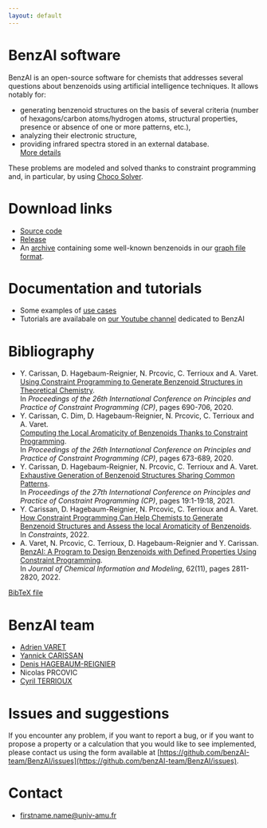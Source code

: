 ```yaml
---
layout: default
---
```


# BenzAI software

BenzAI is an open-source software for chemists that addresses several questions about benzenoids using artificial intelligence techniques.
It allows notably for:
* generating benzenoid structures on the basis of several criteria (number of hexagons/carbon atoms/hydrogen atoms, structural properties, presence or absence of one or more patterns, etc.),
* analyzing their  electronic structure,
* providing infrared spectra stored in an external database.  
[More details](details)

These problems are modeled and solved thanks to constraint programming and, in particular, by using [Choco Solver](https://www.cosling.com/fr/choco-solver).

# Download links 

* [Source code](https://github.com/benzAI-team/BenzAI)
* [Release](https://github.com/benzAI-team/BenzAI/releases)
* An [archive](benzenoids.zip) containing some well-known benzenoids in our [graph file format](graph_format).

# Documentation and tutorials

* Some examples of [use cases](use_cases)
* Tutorials are availabale on [our Youtube channel](https://www.youtube.com/channel/UCjJ19k3zEIBWdQDTPhQ-i3Q) dedicated to BenzAI 

# Bibliography
* Y. Carissan, D. Hagebaum-Reignier, N. Prcovic, C. Terrioux and A. Varet.  
  [Using Constraint Programming to Generate Benzenoid Structures in Theoretical Chemistry](https://hal.archives-ouvertes.fr/hal-02931934/).   
  In _Proceedings of the 26th International Conference on Principles and Practice of Constraint Programming (CP)_, pages 690-706, 2020.
* Y. Carissan, C. Dim, D. Hagebaum-Reignier, N. Prcovic, C. Terrioux and A. Varet.  
  [Computing the Local Aromaticity of Benzenoids Thanks to Constraint Programming](https://hal-amu.archives-ouvertes.fr/hal-02931928).  
  In _Proceedings of the 26th International Conference on Principles and Practice of Constraint Programming (CP)_, pages 673-689, 2020.
* Y. Carissan, D. Hagebaum-Reignier, N. Prcovic, C. Terrioux and A. Varet.  
  [Exhaustive Generation of Benzenoid Structures Sharing Common Patterns](https://hal-amu.archives-ouvertes.fr/hal-03402690).  
  In _Proceedings of the 27th International Conference on Principles and Practice of Constraint Programming (CP)_, pages 19:1-19:18, 2021.
* Y. Carissan, D. Hagebaum-Reignier, N. Prcovic, C. Terrioux and A. Varet.  
  [How Constraint Programming Can Help Chemists to Generate Benzenoid Structures and Assess the local Aromaticity of Benzenoids](https://link.springer.com/article/10.1007/s10601-022-09328-x).   
  In _Constraints_, 2022.
* A. Varet, N. Prcovic, C. Terrioux, D. Hagebaum-Reignier and Y. Carissan.  
  [BenzAI: A Program to Design Benzenoids with Defined Properties Using Constraint Programming](https://pubs.acs.org/doi/10.1021/acs.jcim.2c00353).   
  In _Journal of Chemical Information and Modeling_, 62(11), pages 2811-2820, 2022.
  
[BibTeX file](biblio.bib)


# BenzAI team
* [Adrien VARET](https://fr.linkedin.com/in/adrien-varet-813719133)
* [Yannick CARISSAN](https://ism2.univ-amu.fr/fr/annuaire/ctom/carissanyannick)
* [Denis HAGEBAUM-REIGNIER](https://ism2.univ-amu.fr/fr/annuaire/ctom/hagebaum-reignierdenis)
* Nicolas PRCOVIC
* [Cyril TERRIOUX](https://pageperso.lis-lab.fr/cyril.terrioux/en/index.html)

# Issues and suggestions
If you encounter any problem, if you want to report a bug, or if you want to propose a property or a calculation that you would like to see implemented, please contact us using the form available at [https://github.com/benzAI-team/BenzAI/issues](https://github.com/benzAI-team/BenzAI/issues).

# Contact
* firstname.name@univ-amu.fr

